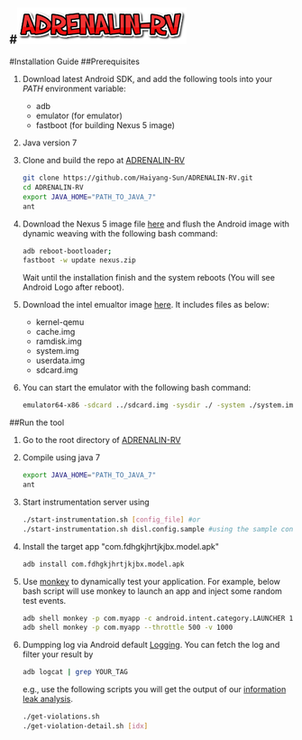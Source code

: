 #<img src="./figures/logo.png" style="width: 300px;" onclick="window.location='https://haiyang-sun.github.io/tool/intro.html'"/>  
--
#Installation Guide
##Prerequisites
1. Download latest Android SDK, and add the following tools into your _PATH_ environment variable:
	- adb
	- emulator (for emulator)
	- fastboot (for building Nexus 5 image)

2. Java version 7

3. Clone and build the repo at [ADRENALIN-RV](https://github.com/Haiyang-Sun/ADRENALIN-RV)

	~~~bash
	git clone https://github.com/Haiyang-Sun/ADRENALIN-RV.git
	cd ADRENALIN-RV
	export JAVA_HOME="PATH_TO_JAVA_7"
	ant
	~~~

4. Download the Nexus 5 image file [here](http://195.176.181.79/ADRENALIN-RV/demo/nexus.zip) and flush the Android image with dynamic weaving with the following bash command:

	~~~bash
	adb reboot-bootloader;
	fastboot -w update nexus.zip
	~~~

	Wait until the installation finish and the system reboots (You will see Android Logo after reboot).
 
4. Download the intel emualtor image [here](http://195.176.181.79/ADRENALIN-RV/demo/artifacts-intel.tar.gz). It includes files as below:
	- kernel-qemu
	- cache.img         
	- ramdisk.img       
	- system.img        
	- userdata.img
	- sdcard.img        
2. You can start the emulator with the following bash command:

	~~~bash
	emulator64-x86 -sdcard ../sdcard.img -sysdir ./ -system ./system.img -ramdisk ./ramdisk.img -data ./userdata.img -kernel ./kernel-qemu -memory 1024
	~~~

##Run the tool
1. Go to the root directory of [ADRENALIN-RV](https://github.com/Haiyang-Sun/ADRENALIN-RV.git)
2. Compile using java 7

	~~~bash
	export JAVA_HOME="PATH_TO_JAVA_7"
	ant
	~~~
	
3. Start instrumentation server using 

	~~~bash
	./start-instrumentation.sh [config_file] #or
	./start-instrumentation.sh disl.config.sample #using the sample config
	~~~

4. Install the target app "com.fdhgkjhrtjkjbx.model.apk"

	~~~bash
	adb install com.fdhgkjhrtjkjbx.model.apk
	~~~

	
7. Use [monkey](http://antoine-merle.com/using-monkey-tool/) to dynamically test your application. For example, below bash script will use monkey to launch an app and inject some random test events.

	~~~bash
	adb shell monkey -p com.myapp -c android.intent.category.LAUNCHER 1
	adb shell monkey -p com.myapp --throttle 500 -v 1000
	~~~
	
8. Dumpping log via Android default [Logging](https://developer.android.com/reference/android/util/Log.html). You can fetch the log and filter your result by

	~~~bash
	adb logcat | grep YOUR_TAG
	~~~
	e.g., use the following scripts you will get the output of our [information leak analysis](https://haiyang-sun.github.io/tool/dataleak-uc.html).
	
	~~~bash
	./get-violations.sh
	./get-violation-detail.sh [idx]
	~~~
